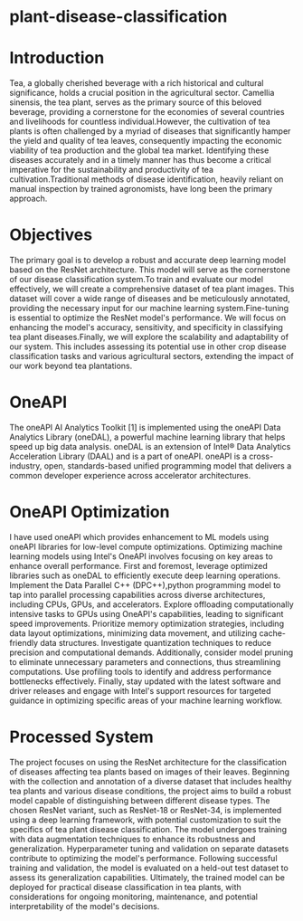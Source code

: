 # plant-disease-classification
# Introduction
Tea, a globally cherished beverage with a rich historical and cultural significance, holds a crucial position in the agricultural sector. Camellia sinensis, the tea plant, serves as the primary source of this beloved beverage, providing a cornerstone for the economies of several countries and livelihoods for countless individual.However, the cultivation of tea plants is often challenged by a myriad of diseases that significantly hamper the yield and quality of tea leaves, consequently impacting the economic viability of tea production and the global tea market. Identifying these diseases accurately and in a timely manner has thus become a critical imperative for the sustainability and productivity of tea cultivation.Traditional methods of disease identification, heavily reliant on manual inspection by trained agronomists, have long been the primary approach. 
# Objectives
The primary goal is to develop a robust and accurate deep learning model based on the ResNet architecture. This model will serve as the cornerstone of our disease classification system.To train and evaluate our model effectively, we will create a comprehensive dataset of tea plant images. This dataset will cover a wide range of diseases and be meticulously annotated, providing the necessary input for our machine learning system.Fine-tuning is essential to optimize the ResNet model's performance. We will focus on enhancing the model's accuracy, sensitivity, and specificity in classifying tea plant diseases.Finally, we will explore the scalability and adaptability of our system. This includes assessing its potential use in other crop disease classification tasks and various agricultural sectors, extending the impact of our work beyond tea plantations.
# OneAPI
The oneAPI AI Analytics Toolkit [1] is implemented using the oneAPI Data Analytics Library (oneDAL), a powerful machine learning library that helps speed up big data analysis. oneDAL is an extension of Intel® Data Analytics Acceleration Library (DAAL) and is a part of oneAPI. oneAPI is a cross-industry, open, standards-based unified programming model that delivers a common developer experience across accelerator architectures.
# OneAPI Optimization
I have used oneAPI which provides enhancement to ML models using oneAPI libraries for low-level compute optimizations. Optimizing machine learning models using Intel's OneAPI involves focusing on key areas to enhance overall performance. First and foremost, leverage optimized libraries such as oneDAL to efficiently execute deep learning operations. Implement the Data Parallel C++ (DPC++),python programming model to tap into parallel processing capabilities across diverse architectures, including CPUs, GPUs, and accelerators. Explore offloading computationally intensive tasks to GPUs using OneAPI's capabilities, leading to significant speed improvements. Prioritize memory optimization strategies, including data layout optimizations, minimizing data movement, and utilizing cache-friendly data structures. Investigate quantization techniques to reduce precision and computational demands. Additionally, consider model pruning to eliminate unnecessary parameters and connections, thus streamlining computations. Use profiling tools to identify and address performance bottlenecks effectively. Finally, stay updated with the latest software and driver releases and engage with Intel's support resources for targeted guidance in optimizing specific areas of your machine learning workflow.
# Processed System
The project focuses on using the ResNet architecture for the classification of diseases affecting tea plants based on images of their leaves. Beginning with the collection and annotation of a diverse dataset that includes healthy tea plants and various disease conditions, the project aims to build a robust model capable of distinguishing between different disease types. The chosen ResNet variant, such as ResNet-18 or ResNet-34, is implemented using a deep learning framework, with potential customization to suit the specifics of tea plant disease classification. The model undergoes training with data augmentation techniques to enhance its robustness and generalization. Hyperparameter tuning and validation on separate datasets contribute to optimizing the model's performance. Following successful training and validation, the model is evaluated on a held-out test dataset to assess its generalization capabilities. Ultimately, the trained model can be deployed for practical disease classification in tea plants, with considerations for ongoing monitoring, maintenance, and potential interpretability of the model's decisions.
